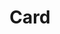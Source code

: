 ---
layout: pattern
categories: [patterns, card]
title: Card
type: [sub-nav-item]
permalink: /patterns/card/
variations: true
overview: Lorem ipsum dolor sit amet, consectetur adipiscing elit, sed do eiusmod tempor incididunt ut labore et dolore magna aliqua. Interdum velit euismod in pellentesque. 
description: |

usa-link: "https://designsystem.digital.gov/components/card/"
specification: 
spec:
cards:
  - title: Card 1
    content: card 1 content
    button: Learn more about card 1
  - title: Card 2
    content: card 2 content
    button: Learn more about card 2
  - title: Card 3
    content: card 3 content
    button: Learn more about card 3

### Paths to view design and code... 
## designimg: can be used to show an image of the design until a coded version can be created. The htmlpath & csspath should be located in the pattens folder. Read more about creating coded components in /docs/creating-patterns 
# designimg: 
htmlpath: patterns/card/card-jk.md
csspath: patterns/card/index.scss
---